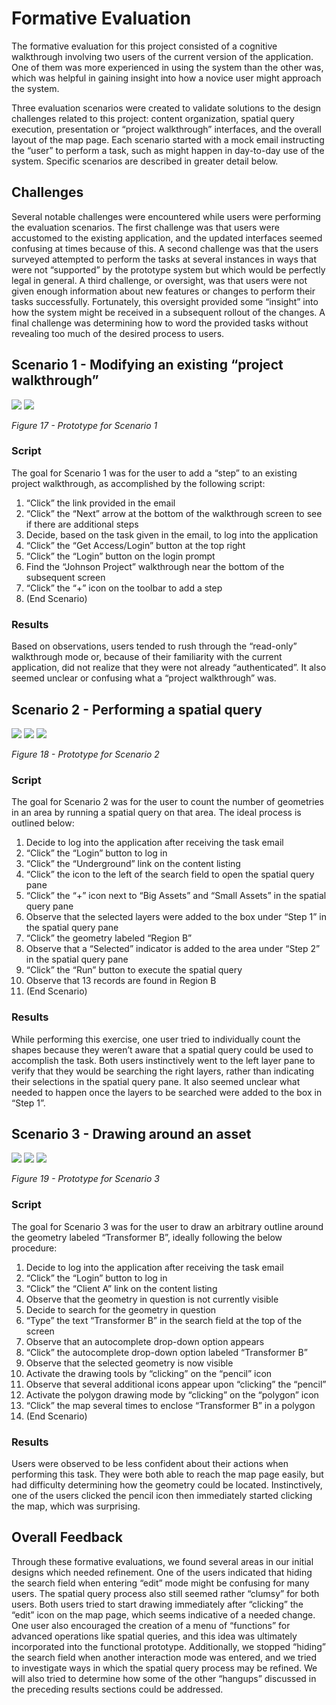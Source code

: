 # Formative Evaluation
The formative evaluation for this project consisted of a cognitive walkthrough involving two users of the current version of the application. One of them was more experienced in using the system than the other was, which was helpful in gaining insight into how a novice user might approach the system.

Three evaluation scenarios were created to validate solutions to the design challenges related to this project: content organization, spatial query execution, presentation or “project walkthrough” interfaces, and the overall layout of the map page. Each scenario started with a mock email instructing the “user” to perform a task, such as might happen in day-to-day use of the system. Specific scenarios are described in greater detail below.

## Challenges
Several notable challenges were encountered while users were performing the evaluation scenarios. The first challenge was that users were accustomed to the existing application, and the updated interfaces seemed confusing at times because of this. A second challenge was that the users surveyed attempted to perform the tasks at several instances in ways that were not “supported” by the prototype system but which would be perfectly legal in general. A third challenge, or oversight, was that users were not given enough information about new features or changes to perform their tasks successfully. Fortunately, this oversight provided some “insight” into how the system might be received in a subsequent rollout of the changes. A final challenge was determining how to word the provided tasks without revealing too much of the desired process to users.

## Scenario 1 - Modifying an existing “project walkthrough”

![](img/figure17.png)
![](img/figure18.png)

*Figure 17 - Prototype for Scenario 1*

### Script
The goal for Scenario 1 was for the user to add a “step” to an existing project walkthrough, as accomplished by the following script:
1.	“Click” the link provided in the email
2.	“Click” the “Next” arrow at the bottom of the walkthrough screen to see if there are additional steps
3.	Decide, based on the task given in the email, to log into the application
4.	“Click” the “Get Access/Login” button at the top right
5.	“Click” the “Login” button on the login prompt
6.	Find the “Johnson Project” walkthrough near the bottom of the subsequent screen
7.	“Click” the “+” icon on the toolbar to add a step
8.	(End Scenario)

### Results
Based on observations, users tended to rush through the “read-only” walkthrough mode or, because of their familiarity with the current application, did not realize that they were not already “authenticated”. It also seemed unclear or confusing what a “project walkthrough” was.

## Scenario 2 - Performing a spatial query

![](img/figure19.png)
![](img/figure20.png)
![](img/figure21.png)

*Figure 18 - Prototype for Scenario 2*

### Script
The goal for Scenario 2 was for the user to count the number of geometries in an area by running a spatial query on that area. The ideal process is outlined below:
1.	Decide to log into the application after receiving the task email
2.	“Click” the “Login” button to log in
3.	“Click” the “Underground” link on the content listing
4.	“Click” the icon to the left of the search field to open the spatial query pane
5.	“Click” the “+” icon next to “Big Assets” and “Small Assets” in the spatial query pane
6.	Observe that the selected layers were added to the box under “Step 1” in the spatial query pane
7.	“Click” the geometry labeled “Region B”
8.	Observe that a “Selected” indicator is added to the area under “Step 2” in the spatial query pane
9.	“Click” the “Run” button to execute the spatial query
10.	Observe that 13 records are found in Region B
11.	(End Scenario)

### Results
While performing this exercise, one user tried to individually count the shapes because they weren’t aware that a spatial query could be used to accomplish the task. Both users instinctively went to the left layer pane to verify that they would be searching the right layers, rather than indicating their selections in the spatial query pane. It also seemed unclear what needed to happen once the layers to be searched were added to the box in “Step 1”.

## Scenario 3 - Drawing around an asset
![](img/figure22.png)
![](img/figure23.png)
![](img/figure24.png)

*Figure 19 - Prototype for Scenario 3*

### Script
The goal for Scenario 3 was for the user to draw an arbitrary outline around the geometry labeled “Transformer B”, ideally following the below procedure:
1.	Decide to log into the application after receiving the task email
2.	“Click” the “Login” button to log in
3.	“Click” the “Client A” link on the content listing
4.	Observe that the geometry in question is not currently visible
5.	Decide to search for the geometry in question
6.	“Type” the text “Transformer B” in the search field at the top of the screen
7.	Observe that an autocomplete drop-down option appears
8.	“Click” the autocomplete drop-down option labeled “Transformer B”
9.	Observe that the selected geometry is now visible
10.	Activate the drawing tools by “clicking” on the “pencil” icon
11.	Observe that several additional icons appear upon “clicking” the “pencil”
12.	Activate the polygon drawing mode by “clicking” on the “polygon” icon
13.	“Click” the map several times to enclose “Transformer B” in a polygon
14.	(End Scenario)

### Results
Users were observed to be less confident about their actions when performing this task. They were both able to reach the map page easily, but had difficulty determining how the geometry could be located. Instinctively, one of the users clicked the pencil icon then immediately started clicking the map, which was surprising.

## Overall Feedback
Through these formative evaluations, we found several areas in our initial designs which needed refinement. One of the users indicated that hiding the search field when entering “edit” mode might be confusing for many users. The spatial query process also still seemed rather “clumsy” for both users. Both users tried to start drawing immediately after “clicking” the “edit” icon on the map page, which seems indicative of a needed change. One user also encouraged the creation of a menu of “functions” for advanced operations like spatial queries, and this idea was ultimately incorporated into the functional prototype. Additionally, we stopped “hiding” the search field when another interaction mode was entered, and we tried to investigate ways in which the spatial query process may be refined. We will also tried to determine how some of the other “hangups” discussed in the preceding results sections could be addressed.
